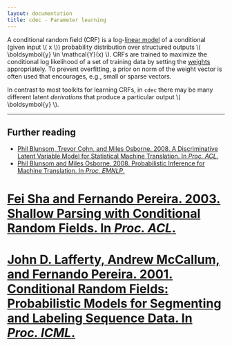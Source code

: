 ```yaml
---
layout: documentation
title: cdec - Parameter learning
---
```


A conditional random field (CRF) is a log-[linear model](../concepts/linear-models.html) of a conditional (given input <span>\\( x \\)</span>) probability distribution over structured outputs <span>\\( \boldsymbol{y} \in \mathcal{Y}(x) \\)</span>. CRFs are trained to maximize the conditional log likelihood of a set of training data by setting the [weights](../concepts/weights.html) appropriately. To prevent overfitting, a prior on norm of the weight vector is often used that encourages, e.g., small or sparse vectors.

In contrast to most toolkits for learning CRFs, in `cdec` there may be many different latent *derivations* that produce a particular output <span>\\( \boldsymbol{y} \\)</span>.

<hr/>


## Further reading
* [Phil Blunsom, Trevor Cohn, and Miles Osborne. 2008. A Discriminative Latent Variable Model for Statistical Machine Translation. In *Proc. ACL*.](http://www.aclweb.org/anthology/P/P08/P08-1024.pdf)
* [Phil Blunsom and Miles Osborne. 2008. Probabilistic Inference for Machine Translation. In *Proc. EMNLP*.](http://aclweb.org/anthology-new/D/D08/D08-1023.pdf)
# [Fei Sha and Fernando Pereira. 2003. Shallow Parsing with Conditional Random Fields. In *Proc. ACL*.](http://www-bcf.usc.edu/~feisha/pubs/shallow03.pdf)
# [John D. Lafferty, Andrew McCallum, and Fernando Pereira. 2001. Conditional Random Fields: Probabilistic Models for Segmenting and Labeling Sequence Data. In *Proc. ICML*.](http://repository.upenn.edu/cgi/viewcontent.cgi?article=1162&context=cis_papers)

